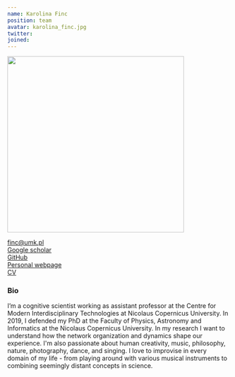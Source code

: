 ```yaml
---
name: Karolina Finc
position: team
avatar: karolina_finc.jpg
twitter:
joined: 
---
```

<img width="400" src="{{site.baseurl}}/images/people/{{page.avatar}}" data-action="zoom">


<i class="fa fa-envelope-o"></i><a href="mailto:finc@umk.pl"> finc@umk.pl</a><br>
<i class="fa fa-bar-chart"></i><a href="https://scholar.google.pl/citations?user=mBE4nHsAAAAJ&hl"> Google scholar</a><br>
<i class="fa fa-github"></i><a href="https://github.com/kfinc"> GitHub</a><br>
<i class="fa fa-home"></i><a href="https://kfinc.github.io"> Personal webpage</a><br>
<i class="fa fa-file"></i><a href="https://github.com/kfinc/cv/blob/master/Finc_CV.pdf"> CV</a> <br>




### Bio

I’m a cognitive scientist working as assistant professor at the Centre for Modern Interdisciplinary Technologies 
at Nicolaus Copernicus University. In 2019, I defended my PhD at the Faculty of Physics, Astronomy and Informatics 
at the Nicolaus Copernicus University. In my research I want to understand how the network organization and dynamics 
shape our experience. I'm also passionate about human creativity, music, 
philosophy, nature, photography, dance, and singing. 
I love to improvise in every domain of my life - from playing around with various musical instruments to combining 
seemingly distant concepts in science.



